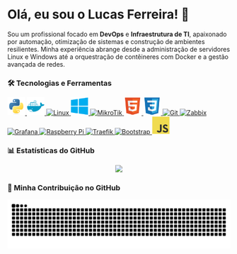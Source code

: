 # Olá, eu sou o Lucas Ferreira! 👋

<p align="left">
  Sou um profissional focado em <strong>DevOps</strong> e <strong>Infraestrutura de TI</strong>, apaixonado por automação, otimização de sistemas e construção de ambientes resilientes. Minha experiência abrange desde a administração de servidores Linux e Windows até a orquestração de contêineres com Docker e a gestão avançada de redes.
</p>

### 🛠️ Tecnologias e Ferramentas

<p align="left">
  <a href="https://www.python.org" target="_blank" rel="noreferrer"> 
    <img src="https://raw.githubusercontent.com/devicons/devicon/master/icons/python/python-original.svg" alt="Python" width="40" height="40"/> 
  </a>
  <a href="https://www.docker.com/" target="_blank" rel="noreferrer"> 
    <img src="https://raw.githubusercontent.com/devicons/devicon/master/icons/docker/docker-plain.svg" alt="Docker" width="40" height="40"/> 
  </a>
  <a href="https://www.linux.org/" target="_blank" rel="noreferrer"> 
    <img src="https://cdn.simpleicons.org/linux/FFFFFF" alt="Linux" width="40" height="40"/> 
  </a>
  <a href="https://www.microsoft.com/pt-br/windows-server" target="_blank" rel="noreferrer">
    <img src="https://raw.githubusercontent.com/devicons/devicon/master/icons/windows8/windows8-original.svg" alt="Windows Server" width="40" height="40"/>
  </a>
  <a href="https://mikrotik.com/" target="_blank" rel="noreferrer">
    <img src="https://cdn.simpleicons.org/mikrotik/FFFFFF" alt="MikroTik" width="40" height="40"/>
  </a>
  <a href="https://developer.mozilla.org/en-US/docs/Web/HTML" target="_blank" rel="noreferrer">
    <img src="https://raw.githubusercontent.com/devicons/devicon/master/icons/html5/html5-original.svg" alt="HTML5" width="40" height="40"/>
  </a>
  <a href="https://developer.mozilla.org/en-US/docs/Web/CSS" target="_blank" rel="noreferrer">
    <img src="https://raw.githubusercontent.com/devicons/devicon/master/icons/css3/css3-original.svg" alt="CSS3" width="40" height="40"/>
  </a>
  <a href="https://git-scm.com/" target="_blank" rel="noreferrer"> 
    <img src="https://www.vectorlogo.zone/logos/git-scm/git-scm-icon.svg" alt="Git" width="40" height="40"/> 
  </a>
  <a href="https://www.zabbix.com/" target="_blank" rel="noreferrer"> 
    <img src="https://cdn.simpleicons.org/zabbix/FFFFFF" alt="Zabbix" width="40" height="40"/> 
  </a>
  <a href="https://grafana.com/" target="_blank" rel="noreferrer"> 
    <img src="https://cdn.simpleicons.org/grafana/F46800" alt="Grafana" width="40" height="40"/> 
  </a>
  <a href="https://www.raspberrypi.org/" target="_blank" rel="noreferrer"> 
    <img src="https://cdn.simpleicons.org/raspberrypi/A22846" alt="Raspberry Pi" width="40" height="40"/> 
  </a>
  <a href="https://traefik.io/" target="_blank" rel="noreferrer"> 
    <img src="https://cdn.simpleicons.org/traefikproxy/FFFFFF" alt="Traefik" width="40" height="40"/> 
  </a>
  <a href="https://getbootstrap.com" target="_blank" rel="noreferrer"> 
    <img src="https://cdn.simpleicons.org/bootstrap/FFFFFF" alt="Bootstrap" width="40" height="40"/> 
  </a>
  <a href="https://developer.mozilla.org/en-US/docs/Web/JavaScript" target="_blank" rel="noreferrer"> 
    <img src="https://raw.githubusercontent.com/devicons/devicon/master/icons/javascript/javascript-original.svg" alt="Javascript" width="40" height="40"/> 
  </a>
</p>

### 📊 Estatísticas do GitHub

<p align="center">
  <img height="150em" src="https://github-readme-stats.vercel.app/api?username=lferreirasm&show_icons=true&theme=dracula&include_all_commits=true&count_private=true"/>
</p>

### 🐍 Minha Contribuição no GitHub

<p align="center">
  <picture>
    <source media="(prefers-color-scheme: dark)" srcset="https://raw.githubusercontent.com/lferreirasm/lferreirasm/output/github-contribution-grid-snake-dark.svg">
    <source media="(prefers-color-scheme: light)" srcset="https://raw.githubusercontent.com/lferreirasm/lferreirasm/output/github-contribution-grid-snake.svg">
    <img alt="github contribution grid snake animation" src="https://raw.githubusercontent.com/lferreirasm/lferreirasm/output/github-contribution-grid-snake.svg">
  </picture>
</p>
